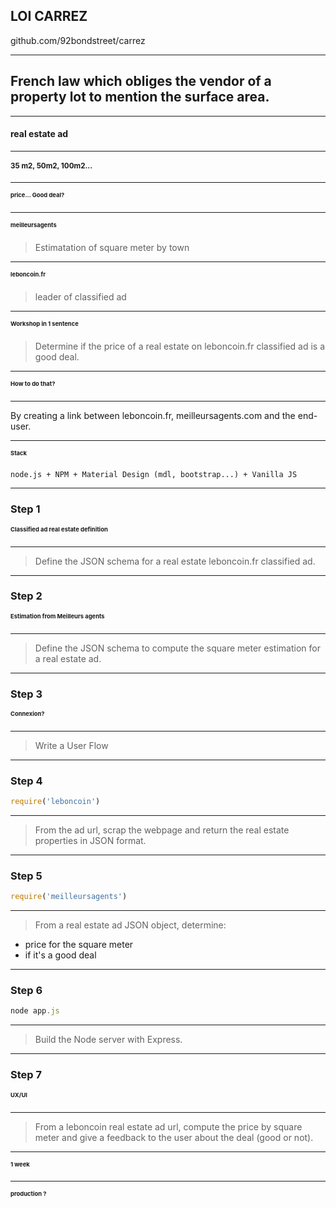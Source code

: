 <section data-background="#34495e">

# LOI CARREZ

github.com/92bondstreet/carrez

---

<section data-background="#34495e">

## French law which obliges the vendor of a property lot to mention the surface area.

---

<section data-background="#34495e">

# real estate ad

---

<section data-background="#34495e">

# 35 m2, 50m2, 100m2...

---

<section data-background="#34495e">

# price... Good deal?

---

<section data-background="#34495e">

# meilleursagents

> Estimatation of square meter by town

---

<section data-background="#34495e">


# leboncoin.fr

> leader of classified ad

---

<section data-background="#34495e">

# Workshop in 1 sentence

> Determine if the price of a real estate on leboncoin.fr classified ad is a good deal.

---

<section data-background="#34495e">

# How to do that?

---

<section data-background="#34495e">

By creating a link between leboncoin.fr, meilleursagents.com and the end-user.

---

<section data-background="#34495e">

# Stack

```txt
node.js + NPM + Material Design (mdl, bootstrap...) + Vanilla JS
```

---

<section data-background="#16a085">

### Step 1

# Classified ad real estate definition

---

<section data-background="#16a085">


> Define the JSON schema for a real estate leboncoin.fr classified ad.

---

<section data-background="#16a085">

### Step 2

# Estimation from Meilleurs agents

---

<section data-background="#16a085">


> Define the JSON schema to compute the square meter estimation for a real estate ad.

---

<section data-background="#16a085">

### Step 3

# Connexion?

---

<section data-background="#16a085">

> Write a User Flow

---

<section data-background="#16a085">

### Step 4

```js
require('leboncoin')
```

---

<section data-background="#16a085">

> From the ad url, scrap the webpage and return the real estate properties in JSON format.

---

<section data-background="#16a085">

### Step 5

```js
require('meilleursagents')
```

---

<section data-background="#16a085">

> From a real estate ad JSON object, determine:
* price for the square meter
* if it's a good deal

---

<section data-background="#16a085">

### Step 6

```js
node app.js
```

---

<section data-background="#16a085">

> Build the Node server with Express.

---

<section data-background="#16a085">

### Step 7

# UX/UI

---

<section data-background="#16a085">

> From a leboncoin real estate ad url, compute the price by square meter and give a feedback to the user about the deal (good or not).

---

# 1 week

---

# production ?
